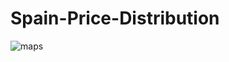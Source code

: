 # Spain-Price-Distribution

![maps](https://user-images.githubusercontent.com/70657426/154761594-9bdcd931-37d8-45b7-9cdc-3a0efaf52f80.png)

